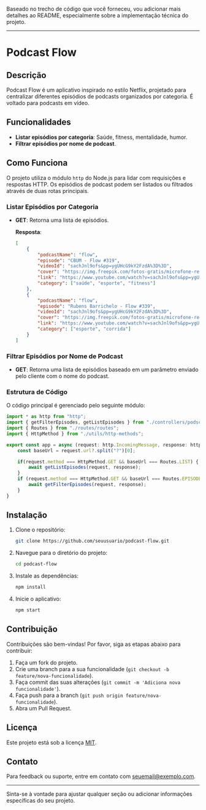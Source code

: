 Baseado no trecho de código que você forneceu, vou adicionar mais detalhes ao README, especialmente sobre a implementação técnica do projeto.

---

# Podcast Flow

## Descrição
Podcast Flow é um aplicativo inspirado no estilo Netflix, projetado para centralizar diferentes episódios de podcasts organizados por categoria. É voltado para podcasts em vídeo.

## Funcionalidades

- **Listar episódios por categoria**: Saúde, fitness, mentalidade, humor.
- **Filtrar episódios por nome de podcast**.

## Como Funciona

O projeto utiliza o módulo `http` do Node.js para lidar com requisições e respostas HTTP. Os episódios de podcast podem ser listados ou filtrados através de duas rotas principais.

### Listar Episódios por Categoria

- **GET**: Retorna uma lista de episódios.
  
  **Resposta**:
  ```json
  [
      {
          "podcastName": "flow",
          "episode": "CBUM - Flow #319",
          "videoId": "sachJnl9ofs&pp=ygUHcG9kY2FzdA%3D%3D",
          "cover": "https://img.freepik.com/fotos-gratis/microfone-retro-isolado-no-fundo-da-cor_1387-912.jpg",
          "link": "https://www.youtube.com/watch?v=sachJnl9ofs&pp=ygUHcG9kY2FzdA%3D%3D",
          "category": ["saúde", "esporte", "fitness"]
      },
      {
          "podcastName": "flow",
          "episode": "Rubens Barrichelo - Flow #339",
          "videoId": "sachJnl9ofs&pp=ygUHcG9kY2FzdA%3D%3D",
          "cover": "https://img.freepik.com/fotos-gratis/microfone-retro-isolado-no-fundo-da-cor_1387-912.jpg",
          "link": "https://www.youtube.com/watch?v=sachJnl9ofs&pp=ygUHcG9kY2FzdA%3D%3D",
          "category": ["esporte", "corrida"]
      }
  ]
  ```

### Filtrar Episódios por Nome de Podcast

- **GET**: Retorna uma lista de episódios baseado em um parâmetro enviado pelo cliente com o nome do podcast.

### Estrutura de Código

O código principal é gerenciado pelo seguinte módulo:

```javascript
import * as http from "http";
import { getFilterEpisodes, getListEpisodes } from "./controllers/podscasts-controller";
import { Routes } from "./routes/routes";
import { HttpMethod } from "./utils/http-methods";

export const app = async (request: http.IncomingMessage, response: http.ServerResponse) => {
    const baseUrl = request.url?.split("?")[0];

    if(request.method === HttpMethod.GET && baseUrl === Routes.LIST) {
        await getListEpisodes(request, response);
    } 
    if (request.method === HttpMethod.GET && baseUrl === Routes.EPISODE) {
        await getFilterEpisodes(request, response);
    }
}
```

## Instalação

1. Clone o repositório:
   ```bash
   git clone https://github.com/seuusuario/podcast-flow.git
   ```

2. Navegue para o diretório do projeto:
   ```bash
   cd podcast-flow
   ```

3. Instale as dependências:
   ```bash
   npm install
   ```

4. Inicie o aplicativo:
   ```bash
   npm start
   ```

## Contribuição

Contribuições são bem-vindas! Por favor, siga as etapas abaixo para contribuir:

1. Faça um fork do projeto.
2. Crie uma branch para a sua funcionalidade (`git checkout -b feature/nova-funcionalidade`).
3. Faça commit das suas alterações (`git commit -m 'Adiciona nova funcionalidade'`).
4. Faça push para a branch (`git push origin feature/nova-funcionalidade`).
5. Abra um Pull Request.

## Licença

Este projeto está sob a licença [MIT](LICENSE).

## Contato

Para feedback ou suporte, entre em contato com [seuemail@exemplo.com](mailto:seuemail@exemplo.com).

---

Sinta-se à vontade para ajustar qualquer seção ou adicionar informações específicas do seu projeto.
